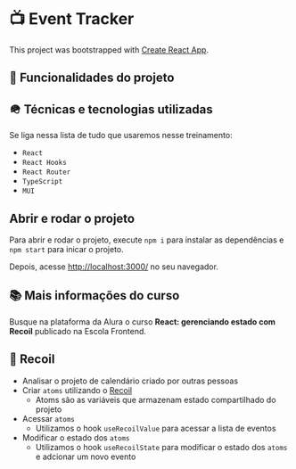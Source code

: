 # 📺 Event Tracker 

This project was bootstrapped with [Create React App](https://github.com/facebook/create-react-app).


## 🔨 Funcionalidades do projeto

## 🪖 Técnicas e tecnologias utilizadas
Se liga nessa lista de tudo que usaremos nesse treinamento:

- `React`
- `React Hooks`
- `React Router`
- `TypeScript`
- `MUI`

## Abrir e rodar o projeto
Para abrir e rodar o projeto, execute `npm i` para instalar as dependências e `npm start` para inicar o projeto.

Depois, acesse <a href="http://localhost:3000/">http://localhost:3000/</a> no seu navegador.

## 📚 Mais informações do curso

Busque na plataforma da Alura o curso **React: gerenciando estado com Recoil** publicado na Escola Frontend.

## 🎲 Recoil

- Analisar o projeto de calendário criado por outras pessoas
- Criar `atoms` utilizando o [Recoil](https://recoiljs.org/)
    - Atoms são as variáveis que armazenam estado compartilhado do projeto
- Acessar `atoms`
    - Utilizamos o hook `useRecoilValue` para acessar a lista de eventos
- Modificar o estado dos `atoms`
    - Utilizamos o hook `useRecoilState` para modificar o estado dos `atoms` e adcionar um novo evento